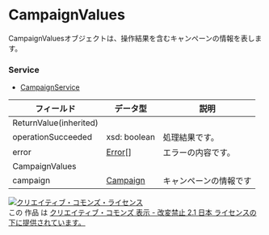 # CampaignValues
CampaignValuesオブジェクトは、操作結果を含むキャンペーンの情報を表します。
### Service
+ [CampaignService](../services/CampaignService.md)

| フィールド | データ型 | 説明 | 
|---|---|---|
| ReturnValue(inherited)|||
| operationSucceeded| xsd: boolean| 処理結果です。 |
| error| <a href="./Error.md"><span>Error</span></a>[]| エラーの内容です。 |
| CampaignValues|||
| campaign| <a href="./Campaign.md"><span>Campaign</span></a>| キャンペーンの情報です |
<a rel="license" href="http://creativecommons.org/licenses/by-nd/2.1/jp/"><img alt="クリエイティブ・コモンズ・ライセンス" style="border-width:0" src="https://i.creativecommons.org/l/by-nd/2.1/jp/88x31.png" /></a><br />この 作品 は <a rel="license" href="http://creativecommons.org/licenses/by-nd/2.1/jp/">クリエイティブ・コモンズ 表示 - 改変禁止 2.1 日本 ライセンスの下に提供されています。</a>

